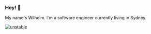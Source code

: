 ### Hey! 👋

My name's Wilhelm. I'm a software engineer currently living in Sydney.

[![unstable](http://badges.github.io/stability-badges/dist/unstable.svg)](http://github.com/badges/stability-badges)
